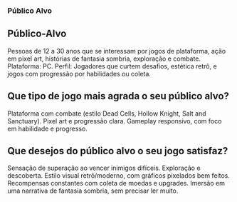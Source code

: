 ### Público Alvo
## Público-Alvo

Pessoas de 12 a 30 anos que se interessam por jogos de plataforma, ação em pixel art, histórias de fantasia sombria, exploração e combate.
Plataforma: PC.
Perfil: Jogadores que curtem desafios, estética retrô, e jogos com progressão por habilidades ou coleta.

## Que tipo de jogo mais agrada o seu público alvo?

Plataforma com combate (estilo Dead Cells, Hollow Knight, Salt and Sanctuary).
Pixel art e progressão clara.
Gameplay responsivo, com foco em habilidade e progresso.

## Que desejos do público alvo o seu jogo satisfaz?

Sensação de superação ao vencer inimigos difíceis.
Exploração e descoberta.
Estilo visual retrô/moderno, com gráficos pixelados bem feitos.
Recompensas constantes com coleta de moedas e upgrades.
Imersão em uma narrativa de fantasia sombria, sem precisar ler muito.
